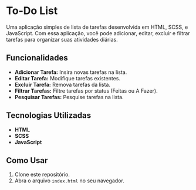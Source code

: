 # To-Do List

Uma aplicação simples de lista de tarefas desenvolvida em HTML, SCSS, e JavaScript. Com essa aplicação, você pode adicionar, editar, excluir e filtrar tarefas para organizar suas atividades diárias.

## Funcionalidades

- **Adicionar Tarefa:** Insira novas tarefas na lista.
- **Editar Tarefa:** Modifique tarefas existentes.
- **Excluir Tarefa:** Remova tarefas da lista.
- **Filtrar Tarefas:** Filtre tarefas por status (Feitas ou A Fazer).
- **Pesquisar Tarefas:** Pesquise tarefas na lista.

## Tecnologias Utilizadas

- **HTML**
- **SCSS**
- **JavaScript**

## Como Usar

1. Clone este repositório.
2. Abra o arquivo `index.html` no seu navegador.
